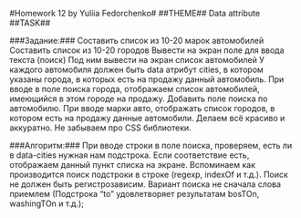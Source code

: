 #Homework 12 by Yuliia Fedorchenko#
##THEME##
Data attribute
##TASK##

###Задание:###
Составить список из 10-20 марок автомобилей
Составить список из 10-20 городов
Вывести на экран поле для ввода текста (поиск)
Под ним вывести на экран список автомобилей
У каждого автомобиля должен быть data атрибут cities, в котором указаны города, в которых есть на продажу данный автомобиль.
При вводе в поле поиска города, отображаем список автомобилей, имеющийся в этом городе на продажу.
Добавить поле поиска по автомобилю. При вводе марки авто, отображать список городов, в котором есть на продажу данные автомобили.
Делаем всё красиво и аккуратно. Не забываем про CSS библиотеки.

###Алгоритм:###
При вводе строки в поле поиска, проверяем, есть ли в data-cities нужная нам подстрока. Если соответствие есть, отображаем данный пункт списка на экране.
Вспоминаем как производится поиск подстроки в строке (regexp, indexOf  и т.д.).
Поиск не должен быть регистрозависим.
Вариант поиска не сначала слова приемлем
(Подстрока “to” удовлетворяет результатам bosTOn, washingTOn и т.д.);